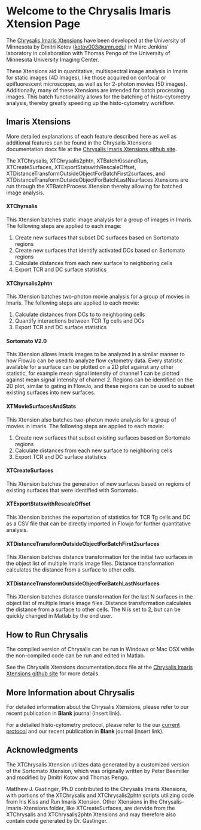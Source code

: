 # Welcome to the Chrysalis Imaris Xtension Page


The [Chrysalis Imaris Xtensions](https://github.com/ChrysalisImaging/Chrysalis-Imaris-Xtensions) have been developed at the University of Minnesota by Dmitri Kotov (kotov003@umn.edu) in Marc Jenkins' laboratory in collaboration with Thomas Pengo of the University of Minnesota University Imaging Center. 

These Xtensions aid in quantitative, multispectral image analysis in Imaris for static images (4D Images), like those acquired on confocal or epifluorescent microscopes, as well as for 2-photon movies (5D images). Additionally, many of these Xtensions are intended for batch processing images. This batch functionality allows for the batching of histo-cytometry analysis, thereby greatly speeding up the histo-cytometry workflow.


## Imaris Xtensions

More detailed explanations of each feature described here as well as additional features can be found in the Chrysalis Xtensions documentation.docx file at the [Chrysalis Imaris Xtensions github site](https://github.com/ChrysalisImaging/Chrysalis-Imaris-Xtensions).

The XTChrysalis, XTChrysalis2phtn, XTBatchKissandRun, XTCreateSurfaces, XTExportStatswithRescaleOffset, XTDistanceTransformOutsideObjectForBatchFirst2surfaces, and XTDistanceTransformOutsideObjectForBatchLastNsurfaces Xtensions are run through the XTBatchProcess Xtension thereby allowing for batched image analysis.

#### XTChyrsalis

This Xtension batches static image analysis for a group of images in Imaris. The following steps are applied to each image:

1. Create new surfaces that subset DC surfaces based on Sortomato regions
2. Create new surfaces that identify activated DCs based on Sortomato regions
3. Calculate distances from each new surface to neighboring cells
4. Export TCR and DC surface statistics


#### XTChyrsalis2phtn

This Xtension batches two-photon movie analysis for a group of movies in Imaris. The following steps are applied to each movie:

1. Calculate distances from DCs to to neighboring cells
2. Quantify interactions between TCR Tg cells and DCs
3. Export TCR and DC surface statistics


#### Sortomato V2.0

This Xtension allows Imaris images to be analyzed in a similar manner to how FlowJo can be used to analyze flow cytometry data. Every statistic available for a surface can be plotted on a 2D plot against any other statistic, for example mean signal intensity of channel 1 can be plotted against mean signal intensity of channel 2. Regions can be identified on the 2D plot, similar to gating in FlowJo, and these regions can be used to subset existing surfaces into new surfaces.


#### XTMovieSurfacesAndStats

This Xtension also batches two-photon movie analysis for a group of movies in Imaris. The following steps are applied to each movie:
1. Create new surfaces that subset existing surfaces based on Sortomato regions
2. Calculate distances from each new surface to neighboring cells
3. Export TCR and DC surface statistics

#### XTCreateSurfaces

This Xtension batches the generation of new surfaces based on regions of existing surfaces that were identified with Sortomato.


#### XTExportStatswithRescaleOffset

This Xtension batches the exportation of statistics for TCR Tg cells and DC as a CSV file that can be directly imported in Flowjo for further quantitative analysis.


#### XTDistanceTransformOutsideObjectForBatchFirst2surfaces

This Xtension batches distance transformation for the initial two surfaces in the object list of multiple Imaris image files. Distance transformation calculates the distance from a surface to other cells.


#### XTDistanceTransformOutsideObjectForBatchLastNsurfaces

This Xtension batches distance transformation for the last N surfaces in the object list of multiple Imaris image files. Distance transformation calculates the distance from a surface to other cells. The N is set to 2, but can be quickly changed in Matlab by the end user.


## How to Run Chrysalis
 
 
The compiled version of Chrysalis can be run in Windows or Mac OSX while the non-compiled code can be run and edited in Matlab. 

See the Chrysalis Xtensions documentation.docx file at the [Chrysalis Imaris Xtensions github site](https://github.com/ChrysalisImaging/Chrysalis-Imaris-Xtensions) for more details.


## More Information about Chrysalis


For detailed information about the Chrysalis Xtensions, please refer to our recent publication in **Blank** journal (insert link).

For a detailed histo-cytometry protocol, please refer to the our [current protocol](http://www.jenkinslab.umn.edu/Jenkins_Lab_2/protocols.html) and our recent publication in **Blank** journal (insert link).

## Acknowledgments

The XTChrysalis Xtension utilizes data generated by a customized version of the Sortomato Xtension, which was originally written by Peter Beemiller and modified by Dmitri Kotov and Thomas Pengo.

Matthew J. Gastinger, Ph.D contributed to the Chrysalis Imaris Xtensions, with portions of the XTChrysalis and XTChrysalis2phtn scripts utilizing code from his Kiss and Run Imaris Xtension. Other Xtensions in the Chrysalis-Imaris-Xtensions folder, like XTCreateSurfaces, are dervide from the XTChrysalis and XTChrysalis2phtn Xtensions and may therefore also contain code generated by Dr. Gastinger.


